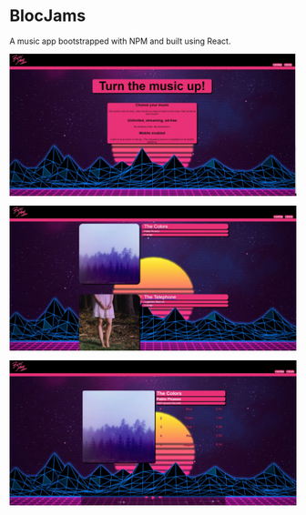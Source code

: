# BlocJams
A music app bootstrapped with NPM and built using React.

![Image of Landing page](https://github.com/drwhirstyburgers/bloc-jams-react/blob/master/public/assets/images/BlocJamsLand.JPG)

![Image of Library](https://github.com/drwhirstyburgers/bloc-jams-react/blob/master/public/assets/images/BlocJamsLib.JPG)

![Image of Player](https://github.com/drwhirstyburgers/bloc-jams-react/blob/master/public/assets/images/BlocJamsPlay.JPG)

